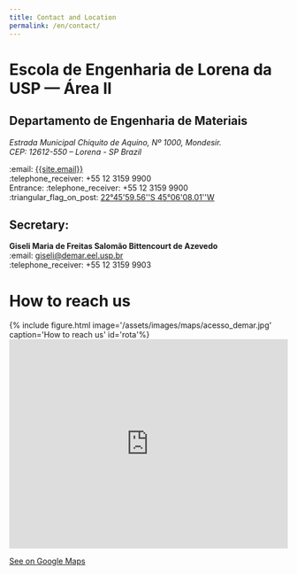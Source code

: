 ```yaml
---
title: Contact and Location
permalink: /en/contact/
---
```


<style>
body {text-align: left;}
</style>

<div class="container-fluid mb-3">
  <div class="row">
    <div class="col">
      <div class="card" style="width: 100%;">
        <div class="card-body">
        <h1> Escola de Engenharia de Lorena da USP &mdash; Área II </h1>
        <h2> Departamento de Engenharia de Materiais</h2>
        <address>
        Estrada Municipal Chiquito de Aquino, Nº 1000, Mondesir.<br>
        CEP: 12612-550 &ndash; Lorena - SP
        Brazil
        </address>
        <p>
        :email: <a href="mailto:{{site.email}}">{{site.email}}</a><br />
        :telephone_receiver: +55 12 3159 9900<br />
        Entrance: :telephone_receiver: +55 12 3159 9900<br />
        :triangular_flag_on_post: <a href="https://goo.gl/maps/3PnarWXHFq52">22°45'59.56''S 45°06'08.01''W</a>
        </p>
        <h2>Secretary:</h2>
        <p><b>Giseli Maria de Freitas Salomão Bittencourt de Azevedo</b><br />
        :email: <a href="mailto:malice@demar.eel.usp.br">giseli@demar.eel.usp.br</a><br />
        :telephone_receiver: +55 12 3159 9903</p>
        </div>
      </div>
    </div>
    <div class="col">
      <div class="card" style="width: 100%;">
        <div class="card-body">
        <h1 class="alert bg-dark text-light">How to reach us</h1>
        {% include figure.html image='/assets/images/maps/acesso_demar.jpg' caption='How to reach us' id='rota'%}
        </div>
      </div>
    </div>
  </div>
</div>

<style>
    .google-maps {
        position: relative;
        padding-bottom: 75%; // This is the aspect ratio
        height: 0;
        overflow: hidden;
    }
    .google-maps iframe {
        position: absolute;
        top: 0;
        left: 0;
        width: 100% !important;
        height: 100% !important;
    }
</style>

<div class="google-maps">
<iframe src="https://www.google.com/maps/embed?pb=!1m18!1m12!1m3!1d3678.968612206168!2d-45.10441298503691!3d-22.76654608508333!2m3!1f0!2f0!3f0!3m2!1i1024!2i768!4f13.1!3m3!1m2!1s0x94cccee612652de3%3A0x22947c157f4cf5ae!2sEscola+de+Engenharia+de+Lorena+-+Campus+II+(DEMAR)!5e0!3m2!1sen!2sbr!4v1554248484505!5m2!1sen!2sbr" width="600" height="450" frameborder="0" style="border:0" allowfullscreen></iframe>
</div>
<p><a href="https://goo.gl/maps/3PnarWXHFq52" target="_blank">See on Google Maps</a></p>
